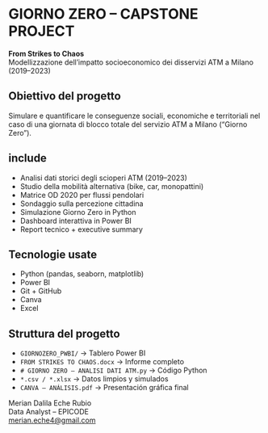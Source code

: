 # GIORNO ZERO – CAPSTONE PROJECT 

**From Strikes to Chaos**  
Modellizzazione dell’impatto socioeconomico dei disservizi ATM a Milano (2019–2023)

## Obiettivo del progetto
Simulare e quantificare le conseguenze sociali, economiche e territoriali nel caso di una giornata di blocco totale del servizio ATM a Milano (“Giorno Zero”).
## include
- Analisi dati storici degli scioperi ATM (2019–2023)
- Studio della mobilità alternativa (bike, car, monopattini)
- Matrice OD 2020 per flussi pendolari
- Sondaggio sulla percezione cittadina
- Simulazione Giorno Zero in Python
- Dashboard interattiva in Power BI
- Report tecnico + executive summary
## Tecnologie usate
- Python (pandas, seaborn, matplotlib)
- Power BI
- Git + GitHub
- Canva
- Excel
## Struttura del progetto
- `GIORNOZERO_PWBI/` → Tablero Power BI  
- `FROM STRIKES TO CHAOS.docx` → Informe completo  
- `# GIORNO ZERO – ANALISI DATI ATM.py` → Código Python  
- `*.csv / *.xlsx` → Datos limpios y simulados  
- `CANVA – ANÁLISIS.pdf` → Presentación gráfica final 

Merian Dalila Eche Rubio  
Data Analyst – EPICODE  
[merian.eche4@gmail.com](mailto:merian.eche4@gmail.com)

